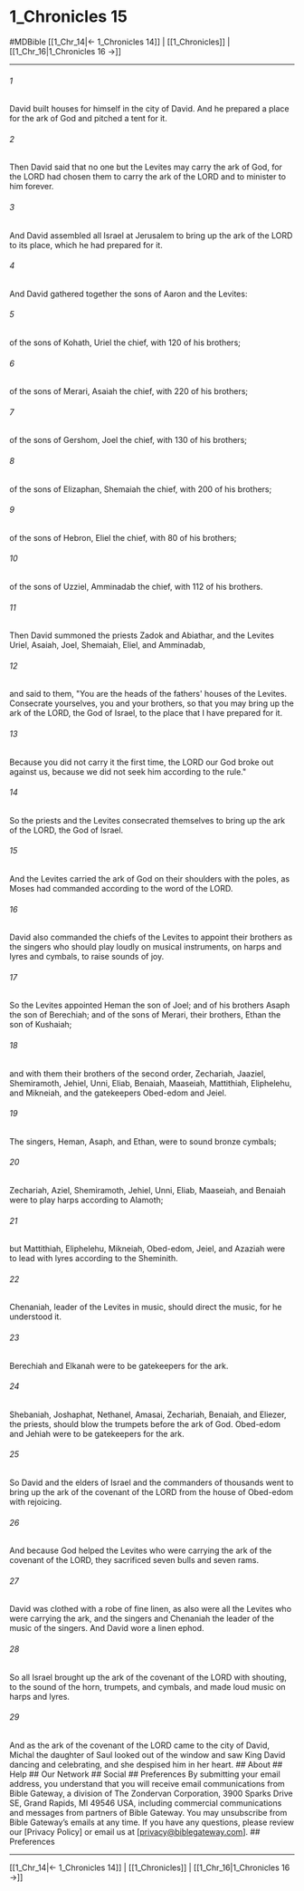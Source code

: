 # 1_Chronicles 15
#MDBible
[[1_Chr_14|← 1_Chronicles 14]] | [[1_Chronicles]] | [[1_Chr_16|1_Chronicles 16 →]]

***






###### 1 


David built houses for himself in the city of David. And he prepared a place for the ark of God and pitched a tent for it. 





###### 2 


Then David said that no one but the Levites may carry the ark of God, for the LORD had chosen them to carry the ark of the LORD and to minister to him forever. 





###### 3 


And David assembled all Israel at Jerusalem to bring up the ark of the LORD to its place, which he had prepared for it. 





###### 4 


And David gathered together the sons of Aaron and the Levites: 





###### 5 


of the sons of Kohath, Uriel the chief, with 120 of his brothers; 





###### 6 


of the sons of Merari, Asaiah the chief, with 220 of his brothers; 





###### 7 


of the sons of Gershom, Joel the chief, with 130 of his brothers; 





###### 8 


of the sons of Elizaphan, Shemaiah the chief, with 200 of his brothers; 





###### 9 


of the sons of Hebron, Eliel the chief, with 80 of his brothers; 





###### 10 


of the sons of Uzziel, Amminadab the chief, with 112 of his brothers. 





###### 11 


Then David summoned the priests Zadok and Abiathar, and the Levites Uriel, Asaiah, Joel, Shemaiah, Eliel, and Amminadab, 





###### 12 


and said to them, "You are the heads of the fathers' houses of the Levites. Consecrate yourselves, you and your brothers, so that you may bring up the ark of the LORD, the God of Israel, to the place that I have prepared for it. 





###### 13 


Because you did not carry it the first time, the LORD our God broke out against us, because we did not seek him according to the rule." 





###### 14 


So the priests and the Levites consecrated themselves to bring up the ark of the LORD, the God of Israel. 





###### 15 


And the Levites carried the ark of God on their shoulders with the poles, as Moses had commanded according to the word of the LORD. 





###### 16 


David also commanded the chiefs of the Levites to appoint their brothers as the singers who should play loudly on musical instruments, on harps and lyres and cymbals, to raise sounds of joy. 





###### 17 


So the Levites appointed Heman the son of Joel; and of his brothers Asaph the son of Berechiah; and of the sons of Merari, their brothers, Ethan the son of Kushaiah; 





###### 18 


and with them their brothers of the second order, Zechariah, Jaaziel, Shemiramoth, Jehiel, Unni, Eliab, Benaiah, Maaseiah, Mattithiah, Eliphelehu, and Mikneiah, and the gatekeepers Obed-edom and Jeiel. 





###### 19 


The singers, Heman, Asaph, and Ethan, were to sound bronze cymbals; 





###### 20 


Zechariah, Aziel, Shemiramoth, Jehiel, Unni, Eliab, Maaseiah, and Benaiah were to play harps according to Alamoth; 





###### 21 


but Mattithiah, Eliphelehu, Mikneiah, Obed-edom, Jeiel, and Azaziah were to lead with lyres according to the Sheminith. 





###### 22 


Chenaniah, leader of the Levites in music, should direct the music, for he understood it. 





###### 23 


Berechiah and Elkanah were to be gatekeepers for the ark. 





###### 24 


Shebaniah, Joshaphat, Nethanel, Amasai, Zechariah, Benaiah, and Eliezer, the priests, should blow the trumpets before the ark of God. Obed-edom and Jehiah were to be gatekeepers for the ark. 





###### 25 


So David and the elders of Israel and the commanders of thousands went to bring up the ark of the covenant of the LORD from the house of Obed-edom with rejoicing. 





###### 26 


And because God helped the Levites who were carrying the ark of the covenant of the LORD, they sacrificed seven bulls and seven rams. 





###### 27 


David was clothed with a robe of fine linen, as also were all the Levites who were carrying the ark, and the singers and Chenaniah the leader of the music of the singers. And David wore a linen ephod. 





###### 28 


So all Israel brought up the ark of the covenant of the LORD with shouting, to the sound of the horn, trumpets, and cymbals, and made loud music on harps and lyres. 





###### 29 


And as the ark of the covenant of the LORD came to the city of David, Michal the daughter of Saul looked out of the window and saw King David dancing and celebrating, and she despised him in her heart. ## About ## Help ## Our Network ## Social ## Preferences By submitting your email address, you understand that you will receive email communications from Bible Gateway, a division of The Zondervan Corporation, 3900 Sparks Drive SE, Grand Rapids, MI 49546 USA, including commercial communications and messages from partners of Bible Gateway. You may unsubscribe from Bible Gateway&rsquo;s emails at any time. If you have any questions, please review our [Privacy Policy] or email us at [privacy@biblegateway.com]. ## Preferences

***

[[1_Chr_14|← 1_Chronicles 14]] | [[1_Chronicles]] | [[1_Chr_16|1_Chronicles 16 →]]
